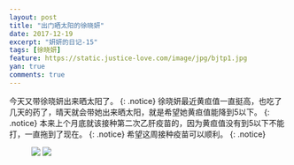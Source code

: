 ```yaml
---
layout: post
title: "出门晒太阳的徐晓妍"
date: 2017-12-19
excerpt: "妍妍的日记-15"
tags: [徐晓妍]
feature: https://static.justice-love.com/image/jpg/bjtp1.jpg
yan: true
comments: true
---
```

今天又带徐晓妍出来晒太阳了。
{: .notice}
徐晓妍最近黄疸值一直挺高，也吃了几天的药了，晴天就会带她出来晒太阳，就是希望她黄疸值能降到5以下。
{: .notice}
本来上个月底就该接种第二次乙肝疫苗的，因为黄疸值没有到5以下不能打，一直拖到了现在。
{: .notice}
希望这周接种疫苗可以顺利。
{: .notice}
<figure>
    <a href="{{ site.staticUrl }}/yanyan/image/taiyang1.jpg"><img src="{{ site.staticUrl }}/yanyan/image/taiyang1.jpg" /></a>
    <a href="{{ site.staticUrl }}/yanyan/image/taiyang2.jpg"><img src="{{ site.staticUrl }}/yanyan/image/taiyang2.jpg" /></a>
</figure>
